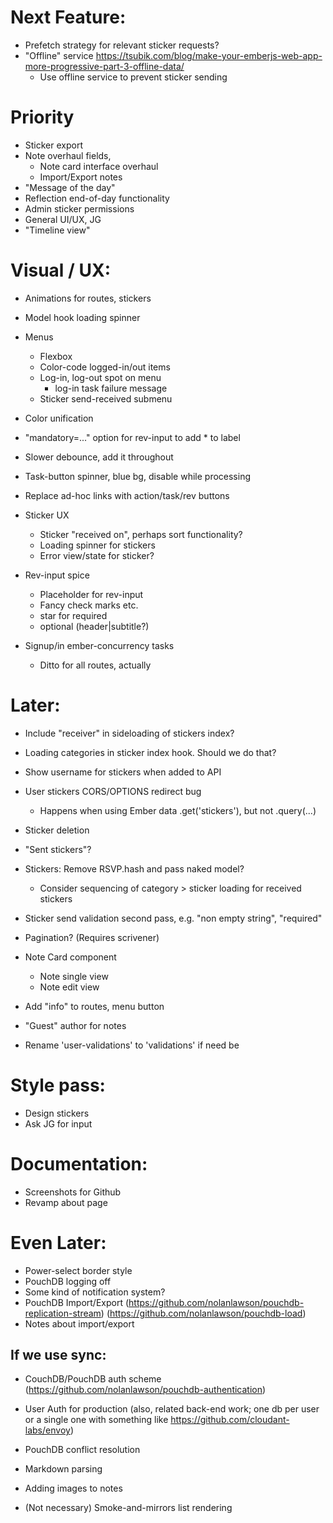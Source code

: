 # Next Feature:
- Prefetch strategy for relevant sticker requests?
- "Offline" service https://tsubik.com/blog/make-your-emberjs-web-app-more-progressive-part-3-offline-data/
  - Use offline service to prevent sticker sending

# Priority
- Sticker export
- Note overhaul fields,
  - Note card interface overhaul
  - Import/Export notes
- "Message of the day"
- Reflection end-of-day functionality
- Admin sticker permissions
- General UI/UX, JG
- "Timeline view"

# Visual / UX:
- Animations for routes, stickers
- Model hook loading spinner
- Menus
  - Flexbox
  - Color-code logged-in/out items
  - Log-in, log-out spot on menu
    - log-in task failure message
  - Sticker send-received submenu
- Color unification

- "mandatory=..." option for rev-input to add * to label
- Slower debounce, add it throughout
- Task-button spinner, blue bg, disable while processing
- Replace ad-hoc links with action/task/rev buttons

- Sticker UX
  - Sticker "received on", perhaps sort functionality?
  - Loading spinner for stickers
  - Error view/state for sticker?

- Rev-input spice
  - Placeholder for rev-input
  - Fancy check marks etc.
  - star for required
  - optional (header|subtitle?)

- Signup/in ember-concurrency tasks
  - Ditto for all routes, actually

# Later:
- Include "receiver" in sideloading of stickers index?
- Loading categories in sticker index hook. Should we do that?
- Show username for stickers when added to API
- User stickers CORS/OPTIONS redirect bug
  - Happens when using Ember data .get('stickers'), but not .query(...)


- Sticker deletion
- "Sent stickers"?

- Stickers: Remove RSVP.hash and pass naked model?
  - Consider sequencing of category > sticker loading for received stickers
- Sticker send validation second pass, e.g. "non empty string", "required"

- Pagination? (Requires scrivener)

- Note Card component
  - Note single view
  - Note edit view
- Add "info" to routes, menu button
- "Guest" author for notes
- Rename 'user-validations' to 'validations' if need be


# Style pass:
- Design stickers
- Ask JG for input

# Documentation:
- Screenshots for Github
- Revamp about page

# Even Later:
- Power-select border style
- PouchDB logging off
- Some kind of notification system?
- PouchDB Import/Export
    (https://github.com/nolanlawson/pouchdb-replication-stream)
    (https://github.com/nolanlawson/pouchdb-load)
- Notes about import/export

## If we use sync:
- CouchDB/PouchDB auth scheme
  (https://github.com/nolanlawson/pouchdb-authentication)
- User Auth for production
  (also, related back-end work; one db per user or a single one with something like https://github.com/cloudant-labs/envoy)
- PouchDB conflict resolution

- Markdown parsing
- Adding images to notes
- (Not necessary) Smoke-and-mirrors list rendering
